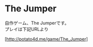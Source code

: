 The Jumper
===============

自作ゲーム、The Jumperです。  
プレイは下記URLより  
  
[http://potato4d.me/game/The_Jumper]
